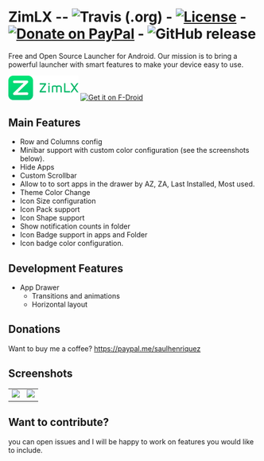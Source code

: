 # ZimLX -- ![Travis (.org)](https://img.shields.io/travis/otakuhqz/ZimLX.svg?style=for-the-badge) - [![License](https://img.shields.io/badge/License-Apache%202.0-blue.svg?style=for-the-badge)](https://opensource.org/licenses/Apache-2.0) - [![Donate on PayPal](https://img.shields.io/badge/PayPal-Donate%20Now-brightgreen.svg?style=for-the-badge)](https://paypal.me/saulhenriquez) - ![GitHub release](https://img.shields.io/github/release/otakuhqz/ZimLX.svg?style=for-the-badge)

Free and Open Source Launcher for Android.
Our mission is to bring a powerful launcher with smart features to make your device easy to use.

[<img src="Logo/logotype.png" width="28%" alt="Zim Launcher">](https://github.com/otakuhqz/ZimLX)         [<img src="https://f-droid.org/badge/get-it-on.png"
     alt="Get it on F-Droid"
     height="80">](https://f-droid.org/packages/org.zimmob.zimlx/)


## Main Features

* Row and Columns config
* Minibar support with custom color configuration (see the screenshots below).
* Hide Apps
* Custom Scrollbar
* Allow to to sort apps in the drawer by AZ, ZA, Last Installed, Most used.
* Theme Color Change
* Icon Size configuration
* Icon Pack support
* Icon Shape support
* Show notification counts in folder
* Icon Badge support in apps and Folder
* Icon badge color configuration.

## Development Features
* App Drawer
    * Transitions and animations
    * Horizontal layout
    
## Donations
Want to buy me a coffee? https://paypal.me/saulhenriquez


## Screenshots
<table>
    <tr>
        <td><img src="https://github.com/otakuhqz/ZimLX/blob/master/snapshots/zlxdesktop.jpg" width="256" />
        </td>
        <td><img src="https://github.com/otakuhqz/ZimLX/blob/master/snapshots/zlxfolder.jpg" width="256" />
        </td>
    </tr>
<table>

## Want to contribute?
you can open issues and I will be happy to work on features you would like to include.
